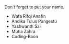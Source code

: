 Don't forget to put your name.

- Wafa Rifqi Anafin
- Andika Tulus Pangestu 
- Yashwanth Sai
- Mutia Zahra
- Coding-Boon

